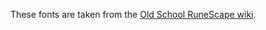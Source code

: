 These fonts are taken from the [Old School RuneScape wiki](https://oldschool.runescape.wiki/w/Category:Fonts).